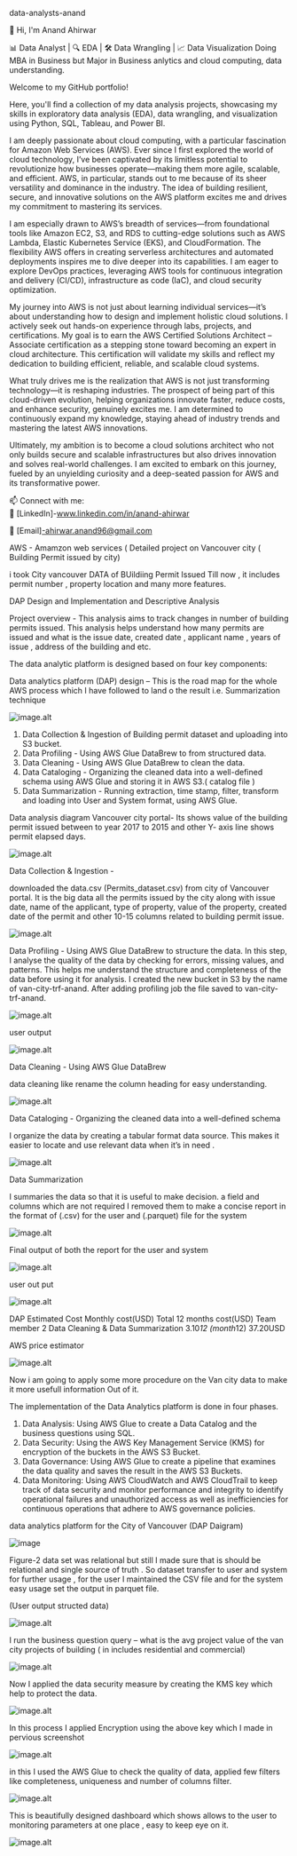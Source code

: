 data-analysts-anand

 👋 Hi, I'm Anand Ahirwar  


📊 Data Analyst | 🔍 EDA | 🛠️ Data Wrangling | 📈 Data Visualization
Doing MBA in Business but Major in Business anlytics and cloud computing, data understanding. 

Welcome to my GitHub portfolio!  

Here, you'll find a collection of my data analysis projects, showcasing my skills in exploratory data analysis (EDA), data wrangling, and visualization using Python, SQL, Tableau, and Power BI.  

 I am deeply passionate about cloud computing, with a particular fascination for Amazon Web Services (AWS). Ever since I first explored the world of cloud technology, I’ve been captivated by its limitless potential to revolutionize how businesses operate—making them more agile, scalable, and efficient. AWS, in particular, stands out to me because of its sheer versatility and dominance in the industry. The idea of building resilient, secure, and innovative solutions on the AWS platform excites me and drives my commitment to mastering its services.

I am especially drawn to AWS’s breadth of services—from foundational tools like Amazon EC2, S3, and RDS to cutting-edge solutions such as AWS Lambda, Elastic Kubernetes Service (EKS), and CloudFormation. The flexibility AWS offers in creating serverless architectures and automated deployments inspires me to dive deeper into its capabilities. I am eager to explore DevOps practices, leveraging AWS tools for continuous integration and delivery (CI/CD), infrastructure as code (IaC), and cloud security optimization.

My journey into AWS is not just about learning individual services—it’s about understanding how to design and implement holistic cloud solutions. I actively seek out hands-on experience through labs, projects, and certifications. My goal is to earn the AWS Certified Solutions Architect – Associate certification as a stepping stone toward becoming an expert in cloud architecture. This certification will validate my skills and reflect my dedication to building efficient, reliable, and scalable cloud systems.

What truly drives me is the realization that AWS is not just transforming technology—it is reshaping industries. The prospect of being part of this cloud-driven evolution, helping organizations innovate faster, reduce costs, and enhance security, genuinely excites me. I am determined to continuously expand my knowledge, staying ahead of industry trends and mastering the latest AWS innovations.

Ultimately, my ambition is to become a cloud solutions architect who not only builds secure and scalable infrastructures but also drives innovation and solves real-world challenges. I am excited to embark on this journey, fueled by an unyielding curiosity and a deep-seated passion for AWS and its transformative power.










📫 Connect with me:  
💼 [LinkedIn]-www.linkedin.com/in/anand-ahirwar
  
📧 [Email]-ahirwar.anand96@gmail.com 



AWS - Amamzon web services ( Detailed project on Vancouver city ( Building Permit issued by city)


i took City vancouver DATA of BUildiing Permit Issued Till now , it includes permit number , property location and many more features. 

DAP Design and Implementation and Descriptive Analysis

Project overview  - This analysis aims to track changes in number of building permits issued. This analysis helps understand how many permits are issued and what is the issue date, created date , applicant name , years of issue ,  address of the building and etc.  

The data analytic platform is designed based on four key components:


Data analytics platform (DAP) design – This is the road map for the whole AWS process which I have followed to land o the result i.e. Summarization technique



![image.alt](https://github.com/Anand19960706/data-analysts-anand/blob/main/image.png?raw=true)


1.	Data Collection & Ingestion of  Building permit  dataset and uploading into S3 bucket.
2.	Data Profiling - Using AWS Glue DataBrew to from  structured  data.
3.	Data Cleaning - Using AWS Glue DataBrew to clean the data.
4.	Data Cataloging - Organizing the cleaned data into a well-defined schema using AWS Glue and storing it in AWS S3.( catalog file )
5.	Data Summarization - Running extraction, time stamp, filter, transform and loading into User and System format, using AWS Glue.





Data analysis diagram 
Vancouver city portal- Its shows value of the building permit issued between to year 2017 to 2015 and other Y- axis line shows permit elapsed days.  

![image.alt](https://github.com/Anand19960706/data-analysts-anand/blob/5924e14c44219b9bf82d6873152f4a9915ab9a98/image.png)





Data Collection & Ingestion -  

downloaded the data.csv (Permits_dataset.csv) from city of Vancouver portal. It is the big data all the permits issued by the city along with issue date, name of the applicant, type of property, value of the property, created date of the permit and other 10-15 columns related to building permit issue.


![image.alt](https://github.com/Anand19960706/data-analysts-anand/blob/35e3677fbb6d7d4dd8204b47da98cdf8919242d5/image.png)







Data Profiling - Using AWS Glue DataBrew to structure the data.
In this step, I analyse the quality of the data by checking for errors, missing values, and patterns. This helps me understand the structure and completeness of the data before using it for analysis. I created the new bucket in S3 by the name of van-city-trf-anand. After adding profiling job the file saved to van-city-trf-anand. 




![image.alt](https://raw.githubusercontent.com/Anand19960706/data-analysts-anand/ee0a716aa30c781fa38d6fcb8e0cd941d915634b/image.png)


user output  

![image.alt](https://github.com/Anand19960706/data-analysts-anand/blob/main/image.png?raw=true)




Data Cleaning - Using AWS Glue DataBrew


data cleaning like rename the column heading for easy understanding. 


![image.alt](https://github.com/Anand19960706/data-analysts-anand/blob/2d7280ad218c4f5339032bd1bcbd6b09cd2f5d4b/image.png?raw=true)



Data Cataloging - Organizing the cleaned data into a well-defined schema


I organize the data by creating a tabular format  data source. This makes it easier to locate and use relevant data when it’s in need .


![image.alt](https://github.com/Anand19960706/data-analysts-anand/blob/main/image.png?raw=true)

Data Summarization

I summaries the data so that it is useful to make decision. a field and columns which are not required I removed them to make a concise report in the format of (.csv) for the user and (.parquet)  file for the system 

![image.alt](https://raw.githubusercontent.com/Anand19960706/data-analysts-anand/8041933c60cff6eef4919a9bca928caa57d76bcc/image.png)



Final output of both the report for the user and system 





![image.alt](https://raw.githubusercontent.com/Anand19960706/data-analysts-anand/56fc87f37b2bcf3084ccc89257abc1d95d1053d3/image.png)


user out put 


![image.alt](https://raw.githubusercontent.com/Anand19960706/data-analysts-anand/18771e134ca1b5d2adcfab98d6cda96cf5f12fbe/image.png)





DAP Estimated Cost	Monthly cost(USD)	Total 12 months cost(USD)
Team member 2
Data Cleaning & Data Summarization	3.10*12 
(month*12) 	37.20USD
		

AWS price estimator 


![image.alt](https://raw.githubusercontent.com/Anand19960706/data-analysts-anand/d92cb067ecd5d76d609608ca210e1721dea57e19/image.png)




Now i am going to apply some more procedure on the Van city data to make it more usefull information Out of it. 




The implementation of the Data Analytics platform is done in four phases.


1.	Data Analysis: Using AWS Glue to create a Data Catalog and the business questions using SQL.
2.	Data Security: Using the AWS Key Management Service (KMS) for encryption of the buckets in the AWS S3 Bucket.
3.	Data Governance: Using AWS Glue to create a pipeline that examines the data quality and saves the result in the AWS S3 Buckets. 
4.	Data Monitoring: Using AWS CloudWatch and AWS CloudTrail to keep track of data security and monitor performance and integrity to identify operational failures and unauthorized access as well as inefficiencies for continuous operations that adhere to AWS governance policies.


data analytics platform for the City of Vancouver
(DAP Daigram)


![image](https://github.com/Anand19960706/data-analysts-anand/blob/main/image.png?raw=true)



Figure-2  data set was relational but still  I made sure that is should be relational and single source of truth . So dataset transfer to user and system for further usage , for the user I maintained the CSV file and for the system easy usage set the output in parquet file.   

(User output structed data)

![image.alt](https://raw.githubusercontent.com/Anand19960706/data-analysts-anand/617cfbf5526183d1a283d32951314afbcb523f2b/image.png)




I run the business question query – what is the avg project value of the van city projects of building ( in includes residential and commercial)


![image.alt](https://github.com/Anand19960706/data-analysts-anand/blob/main/image.png?raw=true)






Now I applied the data security measure by creating the KMS key which help to protect the data. 



![image.alt](https://raw.githubusercontent.com/Anand19960706/data-analysts-anand/b053be7b1d7e9f9aa9734e207841080da9f44fe3/image.png)







In this process I applied Encryption using the above key which I made in pervious screenshot




![image.alt](https://github.com/Anand19960706/data-analysts-anand/blob/main/image.png?raw=true)











in this I used the AWS Glue to check the quality of data, applied few filters like completeness, uniqueness and number of columns filter.  


![image.alt](https://raw.githubusercontent.com/Anand19960706/data-analysts-anand/44d00aa5aea284436cbfc01b8dbb511e18a05b90/image.png)








This is beautifully designed dashboard which shows allows to the user to monitoring parameters at one place , easy to keep eye on it. 


![image.alt](https://github.com/Anand19960706/data-analysts-anand/blob/main/image.png?raw=true)



